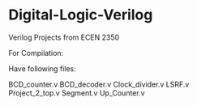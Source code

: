 # Digital-Logic-Verilog
Verilog Projects from ECEN 2350


For Compilation:

Have following files:

BCD_counter.v 
BCD_decoder.v 
Clock_divider.v 
LSRF.v  
Project_2_top.v 
Segment.v 
Up_Counter.v  
